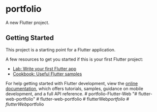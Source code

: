 # portfolio

A new Flutter project.

## Getting Started

This project is a starting point for a Flutter application.

A few resources to get you started if this is your first Flutter project:

- [Lab: Write your first Flutter app](https://docs.flutter.dev/get-started/codelab)
- [Cookbook: Useful Flutter samples](https://docs.flutter.dev/cookbook)

For help getting started with Flutter development, view the
[online documentation](https://docs.flutter.dev/), which offers tutorials,
samples, guidance on mobile development, and a full API reference.
#   p o r t f o l i o - F l u t t e r - W e b  
 "# flutter-web-portfolio" 
#   f l u t t e r - w e b - p o r t f o l i o  
 #   f l u t t e r W e b _ p o r t f o l i o  
 #   f l u t t e r W e b _ p o r t f o l i o  
 